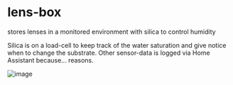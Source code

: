 # lens-box
stores lenses in a monitored environment with silica to control humidity

Silica is on a load-cell to keep track of the water saturation and give notice when to change the substrate. Other sensor-data is logged via Home Assistant because... reasons.

![image](https://github.com/cyriax/lens-box/assets/66515198/6cbaa30c-59c9-45c5-8108-200bdf1fdc8b)
